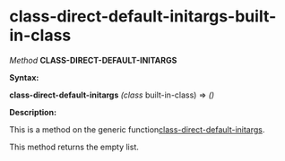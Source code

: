 class-direct-default-initargs-built-in-class
============================================

*Method* **CLASS-DIRECT-DEFAULT-INITARGS**

**Syntax:**

**class-direct-default-initargs** *(class* built-in-class) => *()*

**Description:**

This is a method on the generic function[class-direct-default-initargs](class-direct-default-initargs.md).

This method returns the empty list.
